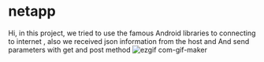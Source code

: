 

# netapp
Hi, in this project, we tried to use the famous Android libraries to connecting to internet , also we received json information from the host and And send parameters with get and post method
![ezgif com-gif-maker](https://user-images.githubusercontent.com/76970164/113557135-c5615480-9612-11eb-85a0-0cdb9d8517d5.gif)
